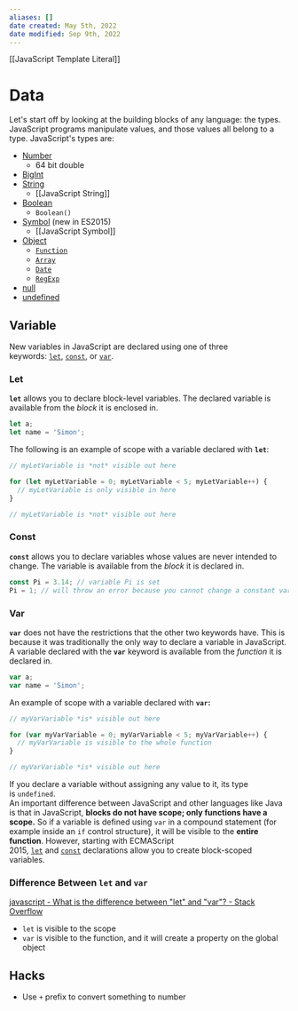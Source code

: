 ```yaml
---
aliases: []
date created: May 5th, 2022
date modified: Sep 9th, 2022
---
```

[[JavaScript Template Literal]]
# Data
Let's start off by looking at the building blocks of any language: the types. JavaScript programs manipulate values, and those values all belong to a type. JavaScript's types are:
- [Number](https://developer.mozilla.org/en-US/docs/Web/JavaScript/Data_structures#number_type)
	- 64 bit double
- [BigInt](https://developer.mozilla.org/en-US/docs/Web/JavaScript/Data_structures#bigint_type)
- [String](https://developer.mozilla.org/en-US/docs/Web/JavaScript/Data_structures#string_type)
	- [[JavaScript String]]
- [Boolean](https://developer.mozilla.org/en-US/docs/Web/JavaScript/Data_structures#boolean_type)
	- `Boolean()`
- [Symbol](https://developer.mozilla.org/en-US/docs/Web/JavaScript/Data_structures#symbol_type) (new in ES2015)
	- [[JavaScript Symbol]]
- [Object](https://developer.mozilla.org/en-US/docs/Web/JavaScript/Data_structures#objects)
    - [`Function`](https://developer.mozilla.org/en-US/docs/Web/JavaScript/Reference/Global_Objects/Function)
    - [`Array`](https://developer.mozilla.org/en-US/docs/Web/JavaScript/Reference/Global_Objects/Array)
    - [`Date`](https://developer.mozilla.org/en-US/docs/Web/JavaScript/Reference/Global_Objects/Date)
    - [`RegExp`](https://developer.mozilla.org/en-US/docs/Web/JavaScript/Reference/Global_Objects/RegExp)
- [null](https://developer.mozilla.org/en-US/docs/Web/JavaScript/Data_structures#null_type)
- [undefined](https://developer.mozilla.org/en-US/docs/Web/JavaScript/Data_structures#undefined_type)

## Variable
New variables in JavaScript are declared using one of three keywords: [`let`](https://developer.mozilla.org/en-US/docs/Web/JavaScript/Reference/Statements/let), [`const`](https://developer.mozilla.org/en-US/docs/Web/JavaScript/Reference/Statements/const), or [`var`](https://developer.mozilla.org/en-US/docs/Web/JavaScript/Reference/Statements/var).  

### Let
**`let`** allows you to declare block-level variables. The declared variable is available from the _block_ it is enclosed in.

```JavaScript 
let a;
let name = 'Simon';
```

The following is an example of scope with a variable declared with **`let`**:

```JavaScript 
// myLetVariable is *not* visible out here

for (let myLetVariable = 0; myLetVariable < 5; myLetVariable++) {
  // myLetVariable is only visible in here
}

// myLetVariable is *not* visible out here
```

### Const
**`const`** allows you to declare variables whose values are never intended to change. The variable is available from the _block_ it is declared in.

```JavaScript 
const Pi = 3.14; // variable Pi is set
Pi = 1; // will throw an error because you cannot change a constant variable.
```

### Var
**`var`** does not have the restrictions that the other two keywords have. This is because it was traditionally the only way to declare a variable in JavaScript. A variable declared with the **`var`** keyword is available from the _function_ it is declared in.

```JavaScript 
var a;
var name = 'Simon';
```

An example of scope with a variable declared with **`var`:**

```JavaScript 
// myVarVariable *is* visible out here

for (var myVarVariable = 0; myVarVariable < 5; myVarVariable++) {
  // myVarVariable is visible to the whole function
}

// myVarVariable *is* visible out here
```

If you declare a variable without assigning any value to it, its type is `undefined`.  
An important difference between JavaScript and other languages like Java is that in JavaScript, **blocks do not have scope; only functions have a scope.** So if a variable is defined using `var` in a compound statement (for example inside an `if` control structure), it will be visible to the **entire function**. However, starting with ECMAScript 2015, [`let`](https://developer.mozilla.org/en-US/docs/Web/JavaScript/Reference/Statements/let) and [`const`](https://developer.mozilla.org/en-US/docs/Web/JavaScript/Reference/Statements/const) declarations allow you to create block-scoped variables.

### Difference Between `let` and `var`
[javascript - What is the difference between "let" and "var"? - Stack Overflow](https://stackoverflow.com/questions/762011/what-is-the-difference-between-let-and-var)
- `let` is visible to the scope
- `var` is visible to the function, and it will create a property on the global object

## Hacks
- Use `+` prefix to convert something to number
